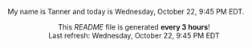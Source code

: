 My name is Tanner and today is Wednesday, October 22, 9:45 PM EDT.

<p align="center">This <i>README</i> file is generated <b>every 3 hours</b>!</br>Last refresh: Wednesday, October 22, 9:45 PM EDT<br /></p>
